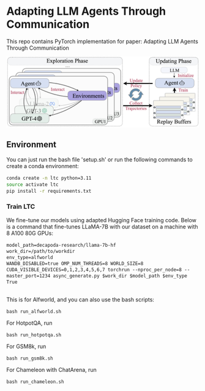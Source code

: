 # Adapting LLM Agents Through Communication


This repo contains PyTorch implementation for paper: Adapting LLM Agents Through Communication

<p align="center">
  <img src="./overview.png" width="1000" title="Overview of Learning Through Communication Framework" alt="">
</p>


## Environment 
You can just run the bash file 'setup.sh' or run the following commands to create a conda environment:
```bash
conda create -n ltc python=3.11
source activate ltc
pip install -r requirements.txt

```


### Train LTC
We fine-tune our models using adapted Hugging Face training code. Below is a command that fine-tunes LLaMA-7B with our dataset on a machine with 8 A100 80G GPUs:
```
model_path=decapoda-research/llama-7b-hf
work_dir=/path/to/workdir
env_type=alfworld
WANDB_DISABLED=true OMP_NUM_THREADS=8 WORLD_SIZE=8 CUDA_VISIBLE_DEVICES=0,1,2,3,4,5,6,7 torchrun --nproc_per_node=8 --master_port=1234 async_generate.py $work_dir $model_path $env_type True


```
This is for Alfworld, and you can also use the bash scripts:
```
bash run_alfworld.sh
```

For HotpotQA, run
```
bash run_hotpotqa.sh
```
For GSM8k, run
```
bash run_gsm8k.sh
```
For Chameleon with ChatArena, run
```
bash run_chameleon.sh
```


